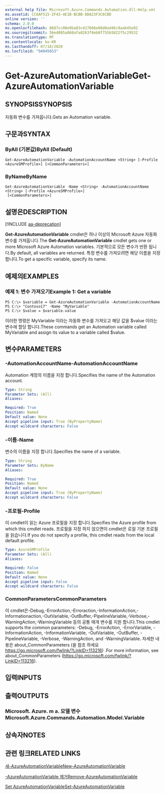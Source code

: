 ```yaml
---
external help file: Microsoft.Azure.Commands.Automation.dll-Help.xml
ms.assetid: CC6AF515-2F43-4E1B-BCBB-8DA23F3C6CBD
online version: ''
schema: 2.0.0
ms.openlocfilehash: 8687cc00e9ba83c427666e08d0ad46c9aab45e02
ms.sourcegitcommit: 56ed085a868afa8263f8eb0f755b5822f5c29532
ms.translationtype: MT
ms.contentlocale: ko-KR
ms.lasthandoff: 07/18/2020
ms.locfileid: "94045653"
---
```

# <span data-ttu-id="e3048-101">Get-AzureAutomationVariable</span><span class="sxs-lookup"><span data-stu-id="e3048-101">Get-AzureAutomationVariable</span></span>

## <span data-ttu-id="e3048-102">SYNOPSIS</span><span class="sxs-lookup"><span data-stu-id="e3048-102">SYNOPSIS</span></span>

<span data-ttu-id="e3048-103">자동화 변수를 가져옵니다.</span><span class="sxs-lookup"><span data-stu-id="e3048-103">Gets an Automation variable.</span></span>

## <span data-ttu-id="e3048-104">구문과</span><span class="sxs-lookup"><span data-stu-id="e3048-104">SYNTAX</span></span>

### <span data-ttu-id="e3048-105">ByAll (기본값)</span><span class="sxs-lookup"><span data-stu-id="e3048-105">ByAll (Default)</span></span>
```
Get-AzureAutomationVariable -AutomationAccountName <String> [-Profile <AzureSMProfile>] [<CommonParameters>]
```

### <span data-ttu-id="e3048-106">ByName</span><span class="sxs-lookup"><span data-stu-id="e3048-106">ByName</span></span>
```
Get-AzureAutomationVariable -Name <String> -AutomationAccountName <String> [-Profile <AzureSMProfile>]
 [<CommonParameters>]
```

## <span data-ttu-id="e3048-107">설명은</span><span class="sxs-lookup"><span data-stu-id="e3048-107">DESCRIPTION</span></span>

[!INCLUDE [aa-deprecation](../include/aa-deprecation.md)]

<span data-ttu-id="e3048-108">**Get-AzureAutomationVariable** cmdlet은 하나 이상의 Microsoft Azure 자동화 변수를 가져옵니다.</span><span class="sxs-lookup"><span data-stu-id="e3048-108">The **Get-AzureAutomationVariable** cmdlet gets one or more Microsoft Azure Automation variables.</span></span>
<span data-ttu-id="e3048-109">기본적으로 모든 변수가 반환 됩니다.</span><span class="sxs-lookup"><span data-stu-id="e3048-109">By default, all variables are returned.</span></span>
<span data-ttu-id="e3048-110">특정 변수를 가져오려면 해당 이름을 지정 합니다.</span><span class="sxs-lookup"><span data-stu-id="e3048-110">To get a specific variable, specify its name.</span></span>

## <span data-ttu-id="e3048-111">예제의</span><span class="sxs-lookup"><span data-stu-id="e3048-111">EXAMPLES</span></span>

### <span data-ttu-id="e3048-112">예제 1: 변수 가져오기</span><span class="sxs-lookup"><span data-stu-id="e3048-112">Example 1: Get a variable</span></span>
```
PS C:\> $variable = Get-AzureAutomationVariable -AutomationAccountName
PS C:\> "Contoso17" -Name "MyVariable"
PS C:\> $value = $variable.value
```

<span data-ttu-id="e3048-113">이러한 명령은 MyVariable 이라는 자동화 변수를 가져오고 해당 값을 $value 이라는 변수에 할당 합니다.</span><span class="sxs-lookup"><span data-stu-id="e3048-113">These commands get an Automation variable called MyVariable and assign its value to a variable called $value.</span></span>

## <span data-ttu-id="e3048-114">변수</span><span class="sxs-lookup"><span data-stu-id="e3048-114">PARAMETERS</span></span>

### <span data-ttu-id="e3048-115">-AutomationAccountName</span><span class="sxs-lookup"><span data-stu-id="e3048-115">-AutomationAccountName</span></span>
<span data-ttu-id="e3048-116">Automation 계정의 이름을 지정 합니다.</span><span class="sxs-lookup"><span data-stu-id="e3048-116">Specifies the name of the Automation account.</span></span>

```yaml
Type: String
Parameter Sets: (All)
Aliases: 

Required: True
Position: Named
Default value: None
Accept pipeline input: True (ByPropertyName)
Accept wildcard characters: False
```

### <span data-ttu-id="e3048-117">-이름</span><span class="sxs-lookup"><span data-stu-id="e3048-117">-Name</span></span>
<span data-ttu-id="e3048-118">변수의 이름을 지정 합니다.</span><span class="sxs-lookup"><span data-stu-id="e3048-118">Specifies the name of a variable.</span></span>

```yaml
Type: String
Parameter Sets: ByName
Aliases: 

Required: True
Position: Named
Default value: None
Accept pipeline input: True (ByPropertyName)
Accept wildcard characters: False
```

### <span data-ttu-id="e3048-119">-프로필</span><span class="sxs-lookup"><span data-stu-id="e3048-119">-Profile</span></span>
<span data-ttu-id="e3048-120">이 cmdlet이 읽는 Azure 프로필을 지정 합니다.</span><span class="sxs-lookup"><span data-stu-id="e3048-120">Specifies the Azure profile from which this cmdlet reads.</span></span>
<span data-ttu-id="e3048-121">프로필을 지정 하지 않으면이 cmdlet은 로컬 기본 프로필을 읽습니다.</span><span class="sxs-lookup"><span data-stu-id="e3048-121">If you do not specify a profile, this cmdlet reads from the local default profile.</span></span>

```yaml
Type: AzureSMProfile
Parameter Sets: (All)
Aliases: 

Required: False
Position: Named
Default value: None
Accept pipeline input: False
Accept wildcard characters: False
```

### <span data-ttu-id="e3048-122">CommonParameters</span><span class="sxs-lookup"><span data-stu-id="e3048-122">CommonParameters</span></span>
<span data-ttu-id="e3048-123">이 cmdlet은-Debug,-ErrorAction,-Erroraction,-InformationAction,-Informationaction,-OutVariable,-OutBuffer,-PipelineVariable,-Verbose,-WarningAction,-WarningVariable 등의 공통 매개 변수를 지원 합니다.</span><span class="sxs-lookup"><span data-stu-id="e3048-123">This cmdlet supports the common parameters: -Debug, -ErrorAction, -ErrorVariable, -InformationAction, -InformationVariable, -OutVariable, -OutBuffer, -PipelineVariable, -Verbose, -WarningAction, and -WarningVariable.</span></span> <span data-ttu-id="e3048-124">자세한 내용은 about_CommonParameters (을 참조 하세요 https://go.microsoft.com/fwlink/?LinkID=113216) .</span><span class="sxs-lookup"><span data-stu-id="e3048-124">For more information, see about_CommonParameters (https://go.microsoft.com/fwlink/?LinkID=113216).</span></span>

## <span data-ttu-id="e3048-125">입력</span><span class="sxs-lookup"><span data-stu-id="e3048-125">INPUTS</span></span>

## <span data-ttu-id="e3048-126">출력</span><span class="sxs-lookup"><span data-stu-id="e3048-126">OUTPUTS</span></span>

### <span data-ttu-id="e3048-127">Microsoft. Azure. m a. 모델 변수</span><span class="sxs-lookup"><span data-stu-id="e3048-127">Microsoft.Azure.Commands.Automation.Model.Variable</span></span>

## <span data-ttu-id="e3048-128">상속자</span><span class="sxs-lookup"><span data-stu-id="e3048-128">NOTES</span></span>

## <span data-ttu-id="e3048-129">관련 링크</span><span class="sxs-lookup"><span data-stu-id="e3048-129">RELATED LINKS</span></span>

[<span data-ttu-id="e3048-130">새-AzureAutomationVariable</span><span class="sxs-lookup"><span data-stu-id="e3048-130">New-AzureAutomationVariable</span></span>](./New-AzureAutomationVariable.md)

[<span data-ttu-id="e3048-131">-AzureAutomationVariable 제거</span><span class="sxs-lookup"><span data-stu-id="e3048-131">Remove-AzureAutomationVariable</span></span>](./Remove-AzureAutomationVariable.md)

[<span data-ttu-id="e3048-132">Set AzureAutomationVariable</span><span class="sxs-lookup"><span data-stu-id="e3048-132">Set-AzureAutomationVariable</span></span>](./Set-AzureAutomationVariable.md)


